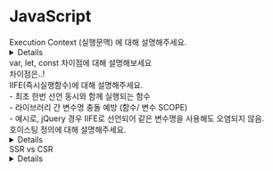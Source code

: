# JavaScript  

<summary> Execution Context (실행문맥) 에 대해 설명해주세요. </summary>
     <details>
          <div markdown="1">
               - markdown 인식을위해 markdown = "1" 삽입 
          </div>
     </details>

<summary> var, let, const 차이점에 대해 설명해보세요 </summary>
<div markdown="1">
    차이점은..!
</div>

<summary> IIFE(즉시실행함수)에 대해 설명해주세요. </summary>
     <div markdown="1">
          - 최초 한번 선언 동시와 함께 실행되는 함수<br>
          - 라이브러리 간 변수명 충돌 예방 (함수/ 변수 SCOPE)<br>
          - 예시로, jQuery 경우 IIFE로 선언되어 같은 변수명을 사용해도 오염되지 않음.
     </div>

<summary> 호이스팅 정의에 대해 설명해주세요. </summary>
<details>
     <div markdown="1">
          - 선언부분이 최상단으로 끌어올려지는(hoist) 현상<br>
          - 함수 선언이 실행하는 부분보다 뒤에 있더라도 함수선언을 ‘끌어오리는 것(hoist)’이다.<br>
          - 자바스크립트 변수 생성과 초기화 작업이 분리되어 진행되므로 가능하다.
     </div>
</details>

<summary> SSR vs CSR </summary>
<details>
     <div markdown="1">
          - <em>Server Side Rendering (서버에서 렌더링)</em><br>
               - 코드 다운로드 기다리지 않고 서버에서 보여진 HTML 미리 준비해 클라이언트에게 응답 (속도가 빠르다.)<br>
               - 요청 시마다 서버에서 처리하여 새로고침으로 응답<br>
               - 각 페이지마다 고유의 URL이 존재하므로 history 관리 및 검색엔진최적화(SEO)에 유리하다.<br>
          - <em>Client Side Rendering (클라이언트 렌더링)</em><br>
               - 최초에 한번 전체 페이지 로딩이후 요청 올 때마다 클라이언트가 해석하고 렌더링한다.<br>
               - URL을 변경시키지 않으므로 history 관리가 동작하지 않기 때문에 SEO 이슈가 있다.
     </div>
</details>
